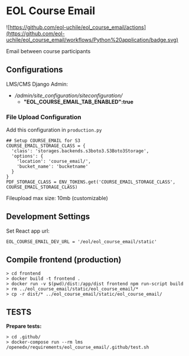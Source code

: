 # EOL Course Email

![https://github.com/eol-uchile/eol_course_email/actions](https://github.com/eol-uchile/eol_course_email/workflows/Python%20application/badge.svg)

Email between course participants

## Configurations

LMS/CMS Django Admin:

- */admin/site_configuration/siteconfiguration/*
    - **"EOL_COURSE_EMAIL_TAB_ENABLED":true**


### File Upload Configuration

Add this configuration in `production.py`

```
## Setup COURSE_EMAIL for S3
COURSE_EMAIL_STORAGE_CLASS = {
  'class': 'storages.backends.s3boto3.S3Boto3Storage',
  'options': {
    'location': 'course_email/',
    'bucket_name': 'bucketname'
  }
}
PDF_STORAGE_CLASS = ENV_TOKENS.get('COURSE_EMAIL_STORAGE_CLASS', COURSE_EMAIL_STORAGE_CLASS)
```

Fileupload max size: 10mb (customizable)


## Development Settings

Set React app url:

    EOL_COURSE_EMAIL_DEV_URL = '/eol/eol_course_email/static'


## Compile frontend (production)

    > cd frontend
    > docker build -t frontend .
    > docker run -v $(pwd)/dist:/app/dist frontend npm run-script build
    > rm ../eol_course_email/static/eol_course_email/*
    > cp -r dist/* ../eol_course_email/static/eol_course_email/

## TESTS
**Prepare tests:**

    > cd .github/
    > docker-compose run --rm lms /openedx/requirements/eol_course_email/.github/test.sh
